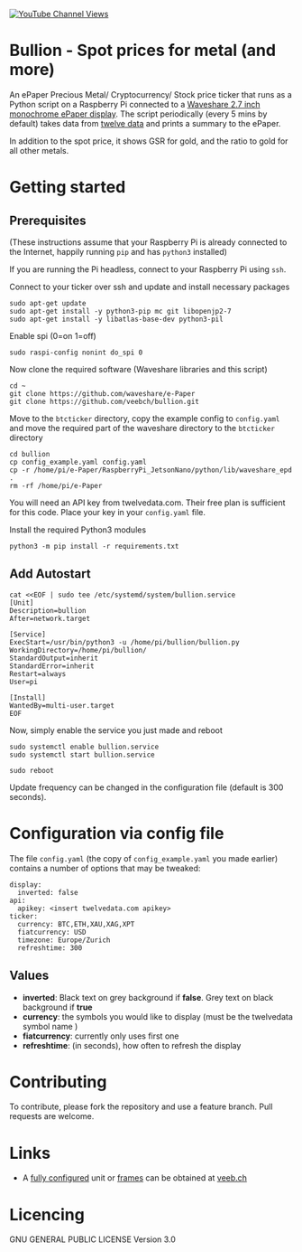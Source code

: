 [![YouTube Channel Views](https://img.shields.io/youtube/channel/views/UCz5BOU9J9pB_O0B8-rDjCWQ?label=YouTube&style=social)](https://www.youtube.com/channel/UCz5BOU9J9pB_O0B8-rDjCWQ)

# Bullion - Spot prices for metal (and more)

An ePaper Precious Metal/ Cryptocurrency/ Stock price ticker that runs as a Python script on a Raspberry Pi connected to a [Waveshare 2.7 inch monochrome ePaper display](https://www.waveshare.com/wiki/2.7inch_e-Paper_HAT). The script periodically (every 5 mins by default) takes data from [twelve data](https://www.twelvedata.com/) and prints a summary to the ePaper.

In addition to the spot price, it shows GSR for gold, and the ratio to gold for all other metals.


# Getting started

## Prerequisites

(These instructions assume that your Raspberry Pi is already connected to the Internet, happily running `pip` and has `python3` installed)

If you are running the Pi headless, connect to your Raspberry Pi using `ssh`.

Connect to your ticker over ssh and update and install necessary packages 
```
sudo apt-get update
sudo apt-get install -y python3-pip mc git libopenjp2-7
sudo apt-get install -y libatlas-base-dev python3-pil
```

Enable spi (0=on 1=off)

```
sudo raspi-config nonint do_spi 0
```

Now clone the required software (Waveshare libraries and this script)

```
cd ~
git clone https://github.com/waveshare/e-Paper
git clone https://github.com/veebch/bullion.git
```
Move to the `btcticker` directory, copy the example config to `config.yaml` and move the required part of the waveshare directory to the `btcticker` directory
```
cd bullion
cp config_example.yaml config.yaml
cp -r /home/pi/e-Paper/RaspberryPi_JetsonNano/python/lib/waveshare_epd .
rm -rf /home/pi/e-Paper
```

You will need an API key from twelvedata.com. Their free plan is sufficient for this code. Place your key in your `config.yaml` file.

Install the required Python3 modules
```
python3 -m pip install -r requirements.txt
```

## Add Autostart

```
cat <<EOF | sudo tee /etc/systemd/system/bullion.service
[Unit]
Description=bullion
After=network.target

[Service]
ExecStart=/usr/bin/python3 -u /home/pi/bullion/bullion.py
WorkingDirectory=/home/pi/bullion/
StandardOutput=inherit
StandardError=inherit
Restart=always
User=pi

[Install]
WantedBy=multi-user.target
EOF
```
Now, simply enable the service you just made and reboot
```  
sudo systemctl enable bullion.service
sudo systemctl start bullion.service

sudo reboot
```

Update frequency can be changed in the configuration file (default is 300 seconds).

# Configuration via config file

The file `config.yaml` (the copy of `config_example.yaml` you made earlier) contains a number of options that may be tweaked:

```
display:
  inverted: false
api:
  apikey: <insert twelvedata.com apikey>
ticker:
  currency: BTC,ETH,XAU,XAG,XPT
  fiatcurrency: USD
  timezone: Europe/Zurich
  refreshtime: 300
```

## Values

- **inverted**: Black text on grey background if **false**. Grey text on black background if **true**
- **currency**: the symbols you would like to display (must be the twelvedata symbol name )
- **fiatcurrency**: currently only uses first one
- **refreshtime**: (in seconds), how often to refresh the display


# Contributing

To contribute, please fork the repository and use a feature branch. Pull requests are welcome.

# Links

- A [fully configured](https://www.veeb.ch/store/p/w5exxxcog8vgv0tn4xiyw8pr31ltwp) unit or [frames](https://www.veeb.ch/store/p/ticker-enclosure) can be obtained at [veeb.ch](http://www.veeb.ch/)


# Licencing

GNU GENERAL PUBLIC LICENSE Version 3.0
